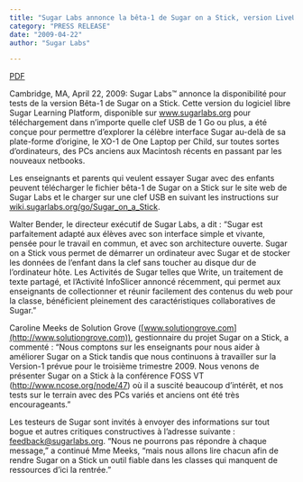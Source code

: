 ```yaml
---
title: "Sugar Labs annonce la bêta-1 de Sugar on a Stick, version LiveUSB de Sugar, la plate-forme d’apprentissage pour enfants"
category: "PRESS RELEASE"
date: "2009-04-22"
author: "Sugar Labs"

---
```

<!-- markdownlint-disable -->


[PDF](/press/SugarLabsPR_fr_20090422.pdf)

Cambridge, MA, April 22, 2009: Sugar Labs™ annonce la disponibilité pour tests de la version Bêta-1 de Sugar on a Stick. Cette version du logiciel libre Sugar Learning Platform, disponible sur www.sugarlabs.org pour téléchargement dans n’importe quelle clef USB de 1 Go ou plus, a été conçue pour permettre d’explorer la célèbre interface Sugar au-delà de sa plate-forme d’origine, le XO-1 de One Laptop per Child, sur toutes sortes d’ordinateurs, des PCs anciens aux Macintosh récents en passant par les nouveaux netbooks.

Les enseignants et parents qui veulent essayer Sugar avec des enfants peuvent télécharger le fichier bêta-1 de Sugar on a Stick sur le site web de Sugar Labs et le charger sur une clef USB en suivant les instructions sur [wiki.sugarlabs.org/go/Sugar_on_a_Stick](https://wiki.sugarlabs.org/go/Sugar_on_a_Stick).

Walter Bender, le directeur exécutif de Sugar Labs, a dit : “Sugar est parfaitement adapté aux élèves avec son interface simple et vivante, pensée pour le travail en commun, et avec son architecture ouverte. Sugar on a Stick vous permet de démarrer un ordinateur avec Sugar et de stocker les données de l’enfant dans la clef sans toucher au disque dur de l’ordinateur hôte. Les Activités de Sugar telles que Write, un traitement de texte partagé, et l’Activité InfoSlicer annoncé récemment, qui permet aux enseignants de collectionner et réunir facilement des contenus du web pour la classe, bénéficient pleinement des caractéristiques collaboratives de Sugar.”

Caroline Meeks de Solution Grove ([www.solutiongrove.com](http://www.solutiongrove.com)), gestionnaire du projet Sugar on a Stick, a commenté : “Nous comptons sur les enseignants pour nous aider à améliorer Sugar on a Stick tandis que nous continuons à travailler sur la Version-1 prévue pour le troisième trimestre 2009. Nous venons de présenter Sugar on a Stick à la conférence FOSS VT (<http://www.ncose.org/node/47>) où il a suscité beaucoup d’intérêt, et nos tests sur le terrain avec des PCs variés et anciens ont été très encourageants.”

Les testeurs de Sugar sont invités à envoyer des informations sur tout bogue et autres critiques constructives à l’adresse suivante : [feedback@sugarlabs.org](mailto:feedback@sugarlabs.org). “Nous ne pourrons pas répondre à chaque message,” a continué Mme Meeks, “mais nous allons lire chacun afin de rendre Sugar on a Stick un outil fiable dans les classes qui manquent de ressources d’ici la rentrée.”
